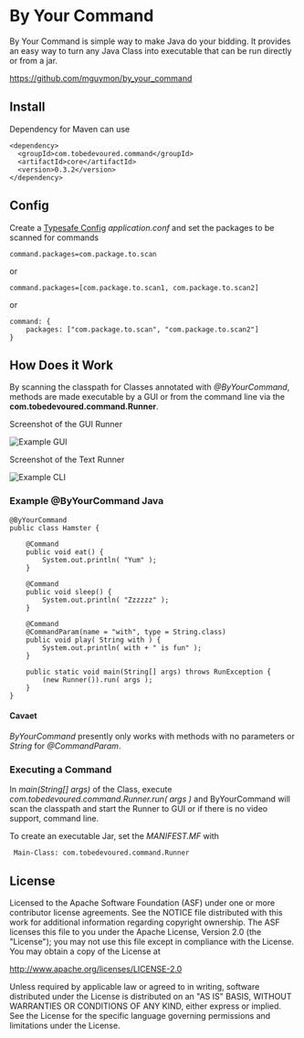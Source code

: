# By Your Command

By Your Command is simple way to make Java do your bidding. It provides an easy
way to turn any Java Class into executable that can be run directly or from a jar.

https://github.com/mguymon/by_your_command

## Install

Dependency for Maven can use

    <dependency>
      <groupId>com.tobedevoured.command</groupId>
      <artifactId>core</artifactId>
      <version>0.3.2</version>
    </dependency>

## Config

Create a [Typesafe Config](https://github.com/typesafehub/config) _application.conf_ and set the packages to be scanned for commands

    command.packages=com.package.to.scan

or

    command.packages=[com.package.to.scan1, com.package.to.scan2]

or

    command: {
    	packages: ["com.package.to.scan", "com.package.to.scan2"]
    }

## How Does it Work

By scanning the classpath for Classes annotated with _@ByYourCommand_, methods are made executable by a GUI or from the command line via the **com.tobedevoured.command.Runner**.

Screenshot of the GUI Runner

![Example GUI](https://raw.github.com/mguymon/by_your_command/master/gui_example.png)

Screenshot of the Text Runner

![Example CLI](https://raw.github.com/mguymon/by_your_command/master/cli_example.png)

### Example @ByYourCommand Java

    @ByYourCommand
    public class Hamster {
	
	    @Command
	    public void eat() {
		    System.out.println( "Yum" );
	    }
	
	    @Command
	    public void sleep() {
		    System.out.println( "Zzzzzz" ); 
	    }

        @Command
	    @CommandParam(name = "with", type = String.class)
	    public void play( String with ) {
		    System.out.println( with + " is fun" ); 
	    }
	
	    public static void main(String[] args) throws RunException {
		    (new Runner()).run( args );
	    }
    }

#### Cavaet

_ByYourCommand_ presently only works with methods with no parameters or _String_ for _@CommandParam_.

### Executing a Command

In _main(String[] args)_ of the Class, execute _com.tobedevoured.command.Runner.run( args )_ and ByYourCommand will scan the classpath and start the Runner to GUI or if there is no video support, command line.

To create an executable Jar, set the _MANIFEST.MF_ with

     Main-Class: com.tobedevoured.command.Runner

## License

Licensed to the Apache Software Foundation (ASF) under one or more
contributor license agreements.  See the NOTICE file distributed with this
work for additional information regarding copyright ownership.  The ASF
licenses this file to you under the Apache License, Version 2.0 (the
"License"); you may not use this file except in compliance with the License.
You may obtain a copy of the License at

  http://www.apache.org/licenses/LICENSE-2.0

Unless required by applicable law or agreed to in writing, software
distributed under the License is distributed on an "AS IS" BASIS, WITHOUT
WARRANTIES OR CONDITIONS OF ANY KIND, either express or implied.  See the
License for the specific language governing permissions and limitations under
the License.
